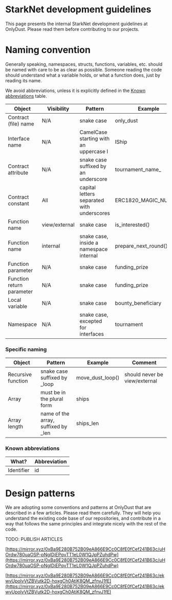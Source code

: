 # StarkNet development guidelines

This page presents the internal StarkNet development guidelines at OnlyDust. Please read them before contributing to our projects.

# Naming convention

Generally speaking, namespaces, structs, functions, variables, etc. should be named with care to be as clear as possible. 
Someone reading the code should understand what a variable holds, or what a function does, just by reading its name.

We avoid abbreviations, unless it is explicitly defined in the [Known abbreviations](#known-abbreviations) table.

| Object | Visibility | Pattern | Example |
| --- | --- | --- | --- |
| Contract (file) name | N/A | snake case | only_dust |
| Interface name | N/A | CamelCase starting with an uppercase I | IShip |
| Contract attribute | N/A | snake case suffixed by an underscore | tournament_name_ |
| Contract constant | All | capital letters separated with underscores | ERC1820_MAGIC_NUMBER |
| Function name | view/external | snake case | is_interested() |
| Function name | internal | snake case, inside a namespace internal | prepare_next_round() |
| Function parameter | N/A | snake case | funding_prize |
| Function return parameter | N/A | snake case | funding_prize |
| Local variable | N/A | snake case | bounty_beneficiary |
| Namespace | N/A | snake case, excepted for interfaces | tournament |

### Specific naming

| Object | Pattern | Example | Comment |
| --- | --- | --- | --- |
| Recursive function | snake case suffixed by _loop | move_dust_loop() | should never be view/external |
| Array | must be in the plural form | ships |  |
| Array length | name of the array, suffixed by _len | ships_len |  |

### Known abbreviations

| What? | Abbreviation |
| --- | --- |
| Identifier | id |

# Design patterns

We are adopting some conventions and patterns at OnlyDust that are described in a few articles. 
Please read them carefully. They will help you understand the existing code base of our repositories, 
and contribute in a way that follows the same principles and integrate nicely with the rest of the code.

TODO: PUBLISH ARTICLES

[https://mirror.xyz/0xBa9E280B752B09eA866E9Cc0C8fE0fCef241B63c/uHOrdw780uaOSP-pNgIDiEPqvTT1eL0W1QJpPZuhdPw](https://mirror.xyz/0xBa9E280B752B09eA866E9Cc0C8fE0fCef241B63c/uHOrdw780uaOSP-pNgIDiEPqvTT1eL0W1QJpPZuhdPw)

[https://mirror.xyz/0xBa9E280B752B09eA866E9Cc0C8fE0fCef241B63c/ekwvUpolvVtZBVutk2D-hoxgCh0AtiK8QM_zfnvJ1fE](https://mirror.xyz/0xBa9E280B752B09eA866E9Cc0C8fE0fCef241B63c/ekwvUpolvVtZBVutk2D-hoxgCh0AtiK8QM_zfnvJ1fE)
